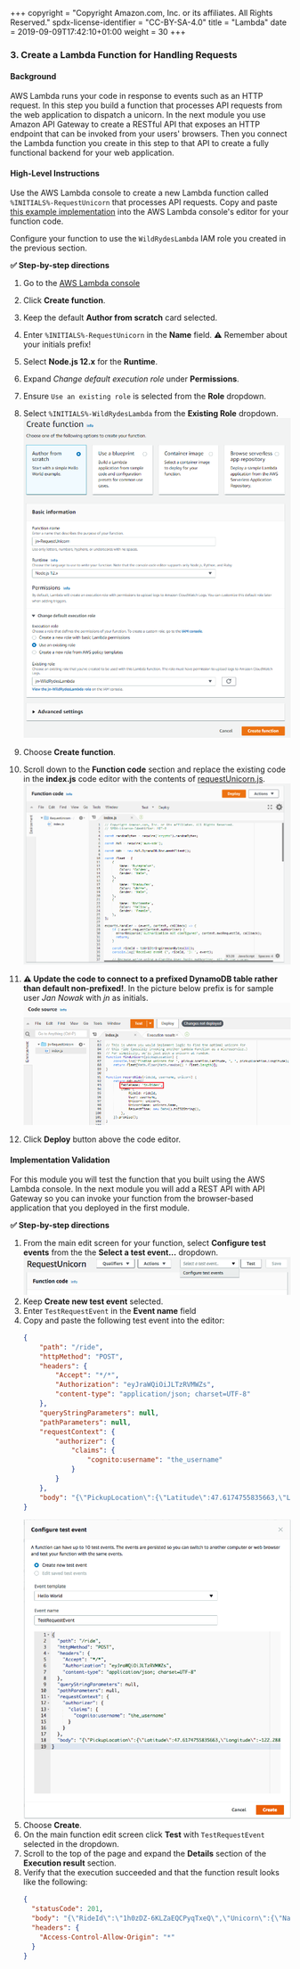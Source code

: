 +++
copyright = "Copyright Amazon.com, Inc. or its affiliates. All Rights Reserved."
spdx-license-identifier = "CC-BY-SA-4.0"
title = "Lambda"
date = 2019-09-09T17:42:10+01:00
weight = 30
+++

### 3. Create a Lambda Function for Handling Requests

#### Background

AWS Lambda runs your code in response to events such as an HTTP request. In this step you build a function that processes API requests from the web application to dispatch a unicorn. In the next module you use Amazon API Gateway to create a RESTful API that exposes an HTTP endpoint that can be invoked from your users' browsers. Then you connect the Lambda function you create in this step to that API to create a fully functional backend for your web application.

#### High-Level Instructions

Use the AWS Lambda console to create a new Lambda function called `%INITIALS%-RequestUnicorn` that processes API requests. Copy and paste [this example implementation](requestUnicorn.js) into the AWS Lambda console's editor for your function code.

Configure your function to use the `WildRydesLambda` IAM role you created in the previous section.

**:white_check_mark: Step-by-step directions**

1. Go to the [AWS Lambda console][lambda-console]
1. Click **Create function**.
1. Keep the default **Author from scratch** card selected.
1. Enter `%INITIALS%-RequestUnicorn` in the **Name** field. **:warning:** Remember about your initials prefix!
1. Select **Node.js 12.x** for the **Runtime**.
1. Expand *Change default execution role* under **Permissions**.
1. Ensure `Use an existing role` is selected from the **Role** dropdown.
1. Select `%INITIALS%-WildRydesLambda` from the **Existing Role** dropdown.
    ![Create Lambda function screenshot](/images/create-lambda-function.png)
1. Choose **Create function**.
1. Scroll down to the **Function code** section and replace the existing code in the **index.js** code editor with the contents of [requestUnicorn.js](requestUnicorn.js).
    ![Create Lambda function screenshot](/images/create-lambda-function-code.png)
1. **:warning: Update the code to connect to a prefixed DynamoDB table rather than default non-prefixed!**. In the picture below prefix is for sample user *Jan Nowak* with *jn* as initials.
    ![Update Lambda DynamoDB call](/images/update-lambda-function-code.png)

1. Click **Deploy** button above the code editor.

#### Implementation Validation

For this module you will test the function that you built using the AWS Lambda console. In the next module you will add a REST API with API Gateway so you can invoke your function from the browser-based application that you deployed in the first module.

**:white_check_mark: Step-by-step directions**

1. From the main edit screen for your function, select **Configure test events** from the the **Select a test event...** dropdown.
    ![Configure test event](/images/configure-test-event.png)
1. Keep **Create new test event** selected.
1. Enter `TestRequestEvent` in the **Event name** field
1. Copy and paste the following test event into the editor:
    ```JSON
    {
        "path": "/ride",
        "httpMethod": "POST",
        "headers": {
            "Accept": "*/*",
            "Authorization": "eyJraWQiOiJLTzRVMWZs",
            "content-type": "application/json; charset=UTF-8"
        },
        "queryStringParameters": null,
        "pathParameters": null,
        "requestContext": {
            "authorizer": {
                "claims": {
                    "cognito:username": "the_username"
                }
            }
        },
        "body": "{\"PickupLocation\":{\"Latitude\":47.6174755835663,\"Longitude\":-122.28837066650185}}"
    }
    ```
    ![Configure test event](/images/configure-test-event-2.png)
1. Choose **Create**.
1. On the main function edit screen click **Test** with `TestRequestEvent` selected in the dropdown.   
1. Scroll to the top of the page and expand the **Details** section of the **Execution result** section.
1. Verify that the execution succeeded and that the function result looks like the following:
    ```JSON
    {
      "statusCode": 201,
      "body": "{\"RideId\":\"1h0zDZ-6KLZaEQCPyqTxeQ\",\"Unicorn\":{\"Name\":\"Shadowfax\",\"Color\":\"White\",\"Gender\":\"Male\"},\"UnicornName\":\"Shadowfax\",\"Eta\":\"30 seconds\",\"Rider\":\"the_username\"}",
      "headers": {
        "Access-Control-Allow-Origin": "*"
      }
    }
    ```

[lambda-console]: https://console.aws.amazon.com/lambda/home
